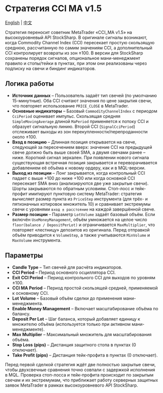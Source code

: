 # Стратегия CCI MA v1.5
[English](README.md) | [中文](README_cn.md)

Стратегия переносит советник MetaTrader «CCI_MA v1.5» на высокоуровневый API StockSharp. В оригинале сигналы возникают, когда Commodity Channel Index (CCI) пересекает простую скользящую среднюю, рассчитанную по самим значениям CCI, а дополнительный CCI контролирует возвраты из зон ±100. В версии для StockSharp сохранены порядок сигналов, опциональное мани-менеджмент правило и стопы/тейки в пунктах, при этом они реализованы через подписку на свечи и биндинг индикаторов.

## Логика работы
* **Источник данных** – Пользователь задаёт тип свечей (по умолчанию 15-минутные). Оба CCI считают значения по цене закрытия свечи, что повторяет использование `PRICE_CLOSE` в MetaTrader.
* **Основные индикаторы** – Базовый `CommodityChannelIndex` с периодом `CciPeriod` оценивает импульс. Скользящая средняя `SimpleMovingAverage` длиной `MaPeriod` применяется к потоку CCI и образует сигнальную линию. Второй CCI (`SignalCciPeriod`) отслеживает выходы из зон перекупленности/перепроданности около ±100.
* **Вход в позицию** – Длинная позиция открывается на свече, следующей за пересечением вверх: значение CCI на предыдущей свече должно быть выше своей SMA, а двумя свечами ранее – ниже. Короткий сигнал зеркален. При появлении нового сигнала существующая встречная позиция закрывается и переворачивается добавлением её объёма к новому ордеру, как и в MQL-версии.
* **Выход из позиции** – Лонг закрывается, когда контрольный CCI падает с выше +100 до ниже +100 или когда основной CCI пересекает SMA вниз (анализируются две уже закрытые свечи). Шорты закрываются по обратным условиям. Стоп-лосс и тейк-профит имитируют пунктовую систему MetaTrader: стратегия вычисляет размер пункта из `PriceStep` инструмента (для трёх- и пятизначных котировок множитель 10) и сравнивает экстремумы свечи с уровнями `вход ± расстояние` на каждой завершённой свече.
* **Размер позиции** – Параметр `LotVolume` задаёт базовый объём. Если включён `UseMoneyManagement`, объём умножается на целое число `floor(balance / DepositPerLot)` и ограничивается `MaxMultiplier`, что повторяет «лестницу» депозитов из оригинала. Перед отправкой объём приводится к `VolumeStep`, а также учитываются `MinVolume` и `MaxVolume` инструмента.

## Параметры
- **Candle Type** – Тип свечей для расчёта индикаторов.
- **CCI Period** – Период основного осциллятора CCI.
- **Exit CCI Period** – Период контрольного CCI для выходов по уровням ±100.
- **CCI MA Period** – Период простой скользящей средней, применяемой к основному CCI.
- **Lot Volume** – Базовый объём сделки до применения мани-менеджмента.
- **Enable Money Management** – Включает масштабирование объёма по балансу.
- **Deposit Per Lot** – Шаг баланса, который добавляет единицу к множителю объёма (используется только при активном мани-менеджменте).
- **Max Multiplier** – Максимальный множитель для масштабирования объёма.
- **Stop Loss (pips)** – Дистанция защитного стопа в пунктах (0 отключает).
- **Take Profit (pips)** – Дистанция тейк-профита в пунктах (0 отключает).

Перед первой сделкой стратегия ждёт две полностью закрытые свечи, чтобы двухсвечные сравнения точно совпали с задержкой исполнения в MQL. Проверка стоп-лосса и тейк-профита происходит по закрытым свечам и их экстремумам, что приближает работу серверных защитных заявок MetaTrader в рамках высокоуровневого API StockSharp.
